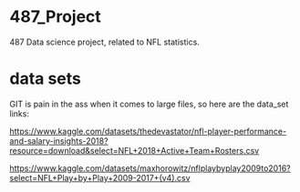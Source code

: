 # 487_Project
487 Data science project, related to NFL statistics. 


# data sets 
 GIT is pain in the ass when it comes to large files, so here are the data_set links:
 
 https://www.kaggle.com/datasets/thedevastator/nfl-player-performance-and-salary-insights-2018?resource=download&select=NFL+2018+Active+Team+Rosters.csv
 
 https://www.kaggle.com/datasets/maxhorowitz/nflplaybyplay2009to2016?select=NFL+Play+by+Play+2009-2017+(v4).csv
